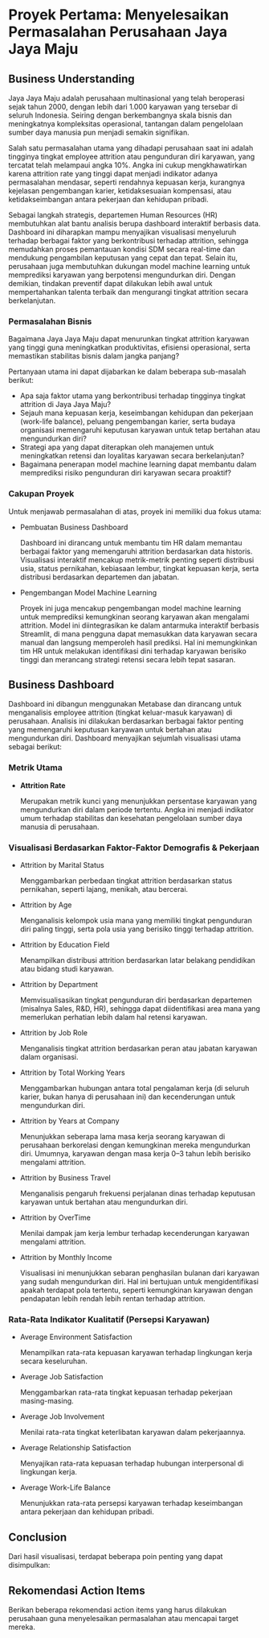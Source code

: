 # Proyek Pertama: Menyelesaikan Permasalahan Perusahaan Jaya Jaya Maju

## Business Understanding

Jaya Jaya Maju adalah perusahaan multinasional yang telah beroperasi sejak tahun 2000, dengan lebih dari 1.000 karyawan yang tersebar di seluruh Indonesia. Seiring dengan berkembangnya skala bisnis dan meningkatnya kompleksitas operasional, tantangan dalam pengelolaan sumber daya manusia pun menjadi semakin signifikan.

Salah satu permasalahan utama yang dihadapi perusahaan saat ini adalah tingginya tingkat employee attrition atau pengunduran diri karyawan, yang tercatat telah melampaui angka 10%. Angka ini cukup mengkhawatirkan karena attrition rate yang tinggi dapat menjadi indikator adanya permasalahan mendasar, seperti rendahnya kepuasan kerja, kurangnya kejelasan pengembangan karier, ketidaksesuaian kompensasi, atau ketidakseimbangan antara pekerjaan dan kehidupan pribadi.

Sebagai langkah strategis, departemen Human Resources (HR) membutuhkan alat bantu analisis berupa dashboard interaktif berbasis data. Dashboard ini diharapkan mampu menyajikan visualisasi menyeluruh terhadap berbagai faktor yang berkontribusi terhadap attrition, sehingga memudahkan proses pemantauan kondisi SDM secara real-time dan mendukung pengambilan keputusan yang cepat dan tepat. Selain itu, perusahaan juga membutuhkan dukungan model machine learning untuk memprediksi karyawan yang berpotensi mengundurkan diri. Dengan demikian, tindakan preventif dapat dilakukan lebih awal untuk mempertahankan talenta terbaik dan mengurangi tingkat attrition secara berkelanjutan.

### Permasalahan Bisnis

Bagaimana Jaya Jaya Maju dapat menurunkan tingkat attrition karyawan yang tinggi guna meningkatkan produktivitas, efisiensi operasional, serta memastikan stabilitas bisnis dalam jangka panjang?

Pertanyaan utama ini dapat dijabarkan ke dalam beberapa sub-masalah berikut:

- Apa saja faktor utama yang berkontribusi terhadap tingginya tingkat attrition di Jaya Jaya Maju?
- Sejauh mana kepuasan kerja, keseimbangan kehidupan dan pekerjaan (work-life balance), peluang pengembangan karier, serta budaya organisasi memengaruhi keputusan karyawan untuk tetap bertahan atau mengundurkan diri?
- Strategi apa yang dapat diterapkan oleh manajemen untuk meningkatkan retensi dan loyalitas karyawan secara berkelanjutan?
- Bagaimana penerapan model machine learning dapat membantu dalam memprediksi risiko pengunduran diri karyawan secara proaktif?

### Cakupan Proyek

Untuk menjawab permasalahan di atas, proyek ini memiliki dua fokus utama:

- Pembuatan Business Dashboard

  Dashboard ini dirancang untuk membantu tim HR dalam memantau berbagai faktor yang memengaruhi attrition berdasarkan data historis. Visualisasi interaktif mencakup metrik-metrik penting seperti distribusi usia, status pernikahan, kebiasaan lembur, tingkat kepuasan kerja, serta distribusi berdasarkan departemen dan jabatan.

- Pengembangan Model Machine Learning

  Proyek ini juga mencakup pengembangan model machine learning untuk memprediksi kemungkinan seorang karyawan akan mengalami attrition. Model ini diintegrasikan ke dalam antarmuka interaktif berbasis Streamlit, di mana pengguna dapat memasukkan data karyawan secara manual dan langsung memperoleh hasil prediksi. Hal ini memungkinkan tim HR untuk melakukan identifikasi dini terhadap karyawan berisiko tinggi dan merancang strategi retensi secara lebih tepat sasaran.

## Business Dashboard

Dashboard ini dibangun menggunakan Metabase dan dirancang untuk menganalisis employee attrition (tingkat keluar-masuk karyawan) di perusahaan. Analisis ini dilakukan berdasarkan berbagai faktor penting yang memengaruhi keputusan karyawan untuk bertahan atau mengundurkan diri. Dashboard menyajikan sejumlah visualisasi utama sebagai berikut:

### Metrik Utama

- **Attrition Rate**

     Merupakan metrik kunci yang menunjukkan persentase karyawan yang mengundurkan diri dalam periode tertentu. Angka ini menjadi indikator umum terhadap stabilitas dan kesehatan pengelolaan sumber daya manusia di perusahaan.

### Visualisasi Berdasarkan Faktor-Faktor Demografis & Pekerjaan

- Attrition by Marital Status

     Menggambarkan perbedaan tingkat attrition berdasarkan status pernikahan, seperti lajang, menikah, atau bercerai.

- Attrition by Age

     Menganalisis kelompok usia mana yang memiliki tingkat pengunduran diri paling tinggi, serta pola usia yang berisiko tinggi terhadap attrition.

- Attrition by Education Field

     Menampilkan distribusi attrition berdasarkan latar belakang pendidikan atau bidang studi karyawan.

- Attrition by Department

     Memvisualisasikan tingkat pengunduran diri berdasarkan departemen (misalnya Sales, R&D, HR), sehingga dapat diidentifikasi area mana yang memerlukan perhatian lebih dalam hal retensi karyawan.

- Attrition by Job Role

     Menganalisis tingkat attrition berdasarkan peran atau jabatan karyawan dalam organisasi.

- Attrition by Total Working Years

     Menggambarkan hubungan antara total pengalaman kerja (di seluruh karier, bukan hanya di perusahaan ini) dan kecenderungan untuk mengundurkan diri.

- Attrition by Years at Company

     Menunjukkan seberapa lama masa kerja seorang karyawan di perusahaan berkorelasi dengan kemungkinan mereka mengundurkan diri. Umumnya, karyawan dengan masa kerja 0–3 tahun lebih berisiko mengalami attrition.

- Attrition by Business Travel

     Menganalisis pengaruh frekuensi perjalanan dinas terhadap keputusan karyawan untuk bertahan atau mengundurkan diri.

- Attrition by OverTime

     Menilai dampak jam kerja lembur terhadap kecenderungan karyawan mengalami attrition.

- Attrition by Monthly Income

     Visualisasi ini menunjukkan sebaran penghasilan bulanan dari karyawan yang sudah mengundurkan diri. Hal ini bertujuan untuk mengidentifikasi apakah terdapat pola tertentu, seperti kemungkinan karyawan dengan pendapatan lebih rendah lebih rentan terhadap attrition.

### Rata-Rata Indikator Kualitatif (Persepsi Karyawan)

- Average Environment Satisfaction

     Menampilkan rata-rata kepuasan karyawan terhadap lingkungan kerja secara keseluruhan.

- Average Job Satisfaction

     Menggambarkan rata-rata tingkat kepuasan terhadap pekerjaan masing-masing.

- Average Job Involvement

     Menilai rata-rata tingkat keterlibatan karyawan dalam pekerjaannya.

- Average Relationship Satisfaction

     Menyajikan rata-rata kepuasan terhadap hubungan interpersonal di lingkungan kerja.

- Average Work-Life Balance

     Menunjukkan rata-rata persepsi karyawan terhadap keseimbangan antara pekerjaan dan kehidupan pribadi.

## Conclusion

Dari hasil visualisasi, terdapat beberapa poin penting yang dapat disimpulkan:

## Rekomendasi Action Items

Berikan beberapa rekomendasi action items yang harus dilakukan perusahaan guna menyelesaikan permasalahan atau mencapai target mereka.